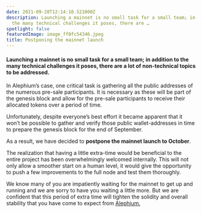 ```yaml
---
date: 2021-09-28T12:14:10.521000Z
description: Launching a mainnet is no small task for a small team; in addition to
  the many technical challenges it poses, there are …
spotlight: false
featuredImage: image_ff0fc54346.jpeg
title: Postponing the mainnet launch
---
```


#### Launching a mainnet is no small task for a small team; in addition to the many technical challenges it poses, there are a lot of non-technical topics to be addressed.

In Alephium’s case, one critical task is gathering all the public addresses of the numerous pre-sale participants. It is necessary as these will be part of the genesis block and allow for the pre-sale participants to receive their allocated tokens over a period of time.

Unfortunately, despite everyone’s best effort it became apparent that it won’t be possible to gather and verify those public wallet-addresses in time to prepare the genesis block for the end of September.

As a result, we have decided to **postpone the mainnet launch to October**.

The realization that having a little extra-time would be beneficial to the entire project has been overwhelmingly welcomed internally. This will not only allow a smoother start on a human level, it would give the opportunity to push a few improvements to the full node and test them thoroughly.

We know many of you are impatiently waiting for the mainnet to get up and running and we are sorry to have you waiting a little more. But we are confident that this period of extra time will tighten the solidity and overall stability that you have come to expect from <a href="https://github.com/alephium" >Alephium.</a>
